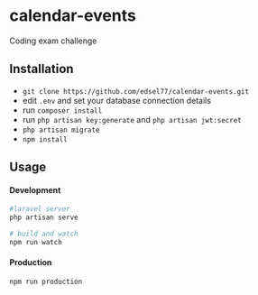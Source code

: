 # calendar-events
Coding exam challenge

## Installation

- `git clone https://github.com/edsel77/calendar-events.git`
- edit `.env` and set your database connection details
- run `composer install`
- run `php artisan key:generate` and `php artisan jwt:secret`
- `php artisan migrate`
- `npm install`

## Usage

#### Development

```bash
#laravel server
php artisan serve

# build and watch
npm run watch
```

#### Production

```bash
npm run production
```
